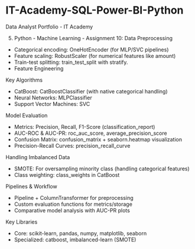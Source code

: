 # IT-Academy-SQL-Power-BI-Python
Data Analyst Portfolio - IT Academy

5. Python - Machine Learning - Assignment 10:
Data Preprocessing
- Categorical encoding: OneHotEncoder (for MLP/SVC pipelines)
- Feature scaling: RobustScaler (for numerical features like amount)
- Train-test splitting: train_test_split with stratify.
- Feature Engineering
  
Key Algorithms
- CatBoost: CatBoostClassifier (with native categorical handling)
- Neural Networks: MLPClassifier
- Support Vector Machines: SVC

Model Evaluation
- Metrics: Precision, Recall, F1-Score (classification_report)
- AUC-ROC & AUC-PR: roc_auc_score, average_precision_score
- Confusion Matrix: confusion_matrix + seaborn.heatmap visualization
- Precision-Recall Curves: precision_recall_curve

Handling Imbalanced Data
- SMOTE: For oversampling minority class (handling categorical features)
- Class weighting: class_weights in CatBoost

Pipelines & Workflow
- Pipeline + ColumnTransformer for preprocessing
- Custom evaluation functions for metrics/storage
- Comparative model analysis with AUC-PR plots

Key Libraries
- Core: scikit-learn, pandas, numpy, matplotlib, seaborn
- Specialized: catboost, imbalanced-learn (SMOTE)
